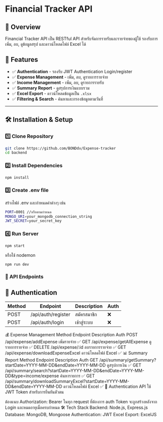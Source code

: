 # Financial Tracker API

## 📌 Overview
Financial Tracker API เป็น RESTful API สำหรับจัดการรายรับและรายจ่ายของผู้ใช้ รองรับการเพิ่ม, ลบ, ดูข้อมูลสรุป และดาวน์โหลดไฟล์ Excel ได้  

## 🚀 Features
- ✅ **Authentication** - รองรับ JWT Authentication Login/register 
- ✅ **Expense Management** - เพิ่ม, ลบ, ดูรายการรายจ่าย  
- ✅ **Income Management** - เพิ่ม, ลบ, ดูรายการรายรับ  
- ✅ **Summary Report** - ดูสรุปการเงินแบบรวม  
- ✅ **Excel Export** - ดาวน์โหลดข้อมูลเป็น `.xlsx`  
- ✅ **Filtering & Search** - ค้นหาและกรองข้อมูลตามวันที่  

---

## 🛠️ Installation & Setup
### 1️⃣ Clone Repository  
```bash
git clone https://github.com/BONDdv/Expense-tracker
cd backend
```
### 2️⃣ Install Dependencies
```bash
npm install
```

### 3️⃣ Create .env file
สร้างไฟล์ .env และกำหนดค่าต่างๆ เช่น
```bash
PORT=8001 //หรือตามกำหนด
MONGO_URI=your_mongodb_connection_string
JWT_SECRET=your_secret_key
```
### 4️⃣ Run Server
```bash
npm start
```
หรือใช้ nodemon
```bash
npm run dev
```

### 🔗 API Endpoints
## 🔑 Authentication
Method | Endpoint | Description | Auth
----- | ----- | ----- | ----- |
POST | /api/auth/register | สมัครสมาชิก | ❌
POST | /api/auth/login | เข้าสู่ระบบ | ❌

💰 Expense Management
Method	Endpoint	Description	Auth
POST	/api/expense/addExpense	เพิ่มรายจ่าย	✅
GET	/api/expense/getAllExpense	ดูรายการรายจ่าย	✅
DELETE	/api/expense/:id	ลบรายการรายจ่าย	✅
GET	/api/expense/downloadExpenseExcel	ดาวน์โหลดไฟล์ Excel	✅
📊 Summary Report
Method	Endpoint	Description	Auth
GET	/api/summary/getSummary?startDate=YYYY-MM-DD&endDate=YYYY-MM-DD	ดูสรุปการเงิน	✅
GET	/api/summary/search?startDate=YYYY-MM-DD&endDate=YYYY-MM-DD&type=income/expense	ค้นหารายการ	✅
GET	/api/summary/downloadSummaryExcel?startDate=YYYY-MM-DD&endDate=YYYY-MM-DD	ดาวน์โหลดไฟล์ Excel	✅
🔐 Authentication
API ใช้ JWT Token สำหรับการยืนยันตัวตน

ต้องแนบ Authorization: Bearer <token> ในทุก request ที่ต้องการ auth
Token จะถูกสร้างหลังจาก Login และหมดอายุเมื่อครบกำหนด
🛠️ Tech Stack
Backend: Node.js, Express.js
Database: MongoDB, Mongoose
Authentication: JWT
Excel Export: ExcelJS

